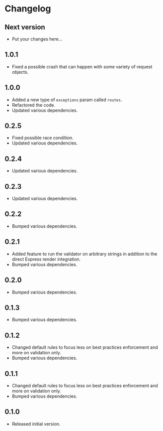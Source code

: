 # Changelog

## Next version

- Put your changes here...

## 1.0.1

- Fixed a possible crash that can happen with some variety of request objects.

## 1.0.0

- Added a new type of `exceptions` param called `routes`.
- Refactored the code.
- Updated various dependencies.

## 0.2.5

- Fixed possible race condition.
- Updated various dependencies.

## 0.2.4

- Updated various dependencies.

## 0.2.3

- Updated various dependencies.

## 0.2.2

- Bumped various dependencies.

## 0.2.1

- Added feature to run the validator on arbitrary strings in addition to the direct Express render integration.
- Bumped various dependencies.

## 0.2.0

- Bumped various dependencies.

## 0.1.3

- Bumped various dependencies.

## 0.1.2

- Changed default rules to focus less on best practices enforcement and more on validation only.
- Bumped various dependencies.

## 0.1.1

- Changed default rules to focus less on best practices enforcement and more on validation only.
- Bumped various dependencies.

## 0.1.0

- Released initial version.

